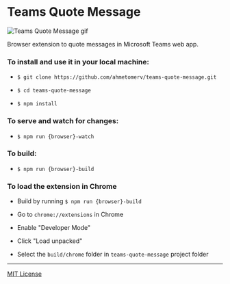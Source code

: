 # Teams Quote Message

![Teams Quote Message gif](https://media.giphy.com/media/HPZmmTbVgdI7MKHXdL/giphy.gif)

Browser extension to quote messages in Microsoft Teams web app.

### To install and use it in your local machine:

- `$ git clone https://github.com/ahmetomerv/teams-quote-message.git`

- `$ cd teams-quote-message`

- `$ npm install`

### To serve and watch for changes:

- `$ npm run {browser}-watch`

### To build:

- `$ npm run {browser}-build`

### To load the extension in Chrome

- Build by running `$ npm run {browser}-build`

- Go to `chrome://extensions` in Chrome

- Enable "Developer Mode"

- Click "Load unpacked"

- Select the `build/chrome` folder in `teams-quote-message` project folder

---
[MIT License](https://opensource.org/licenses/MIT)